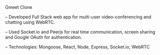 Gmeet Clone

– Developed Full Stack web app for multi-user video-conferencing and chatting using WebRTC.

– Used Socket.io and Peerjs for real time communication, screen sharing and Google OAuth for authentication.

– Technologies: Mongoose, React, Node, Express, Socket.io, WebRTC
